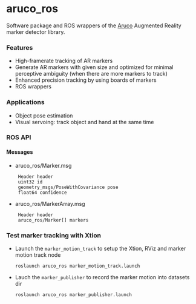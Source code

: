aruco_ros
=========

Software package and ROS wrappers of the [Aruco][1] Augmented Reality marker detector library.


### Features

 * High-framerate tracking of AR markers
 * Generate AR markers with given size and optimized for minimal perceptive ambiguity (when there are more markers to track)
 * Enhanced precision tracking by using boards of markers
 * ROS wrappers


### Applications

 * Object pose estimation
 * Visual servoing: track object and hand at the same time

### ROS API

#### Messages

 * aruco_ros/Marker.msg

        Header header
        uint32 id
        geometry_msgs/PoseWithCovariance pose
        float64 confidence

 * aruco_ros/MarkerArray.msg

        Header header
        aruco_ros/Marker[] markers


### Test marker tracking with Xtion
 * Launch the `marker_motion_track` to setup the Xtion, RViz and marker motion track node
    ```
    roslaunch aruco_ros marker_motion_track.launch
    ```
    
 * Lauch the `marker_publisher` to record the marker motion into datasets dir
    ```
    roslaunch aruco_ros marker_publisher.launch
    ```

[1]: http://www.sciencedirect.com/science/article/pii/S0031320314000235 "Automatic generation and detection of highly reliable fiducial markers under occlusion by S. Garrido-Jurado and R. Muñoz-Salinas and F.J. Madrid-Cuevas and M.J. Marín-Jiménez 2014"
